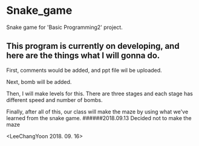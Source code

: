 # Snake_game
Snake game for 'Basic Programming2' project.

This program is currently on developing, and here are the things what I will gonna do.
---

First, comments would be added, and ppt file wil be uploaded.

Next, bomb will be added.

Then, I will make levels for this. There are three stages and each stage has different speed and number of bombs.

Finally, after all of this, our class will make the maze by using what we've learned from the snake game. 
######2018.09.13 Decided not to make the maze

<LeeChangYoon 2018. 09. 16>
